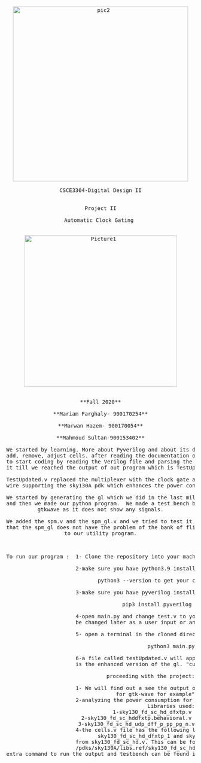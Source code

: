 <pre>
<p align="center">

<img width="468" alt="pic2" src="https://user-images.githubusercontent.com/60003290/100896572-6d310f00-34c7-11eb-960c-9ff59812e98d.png"><br />
CSCE3304-Digital Design II<br />

Project II

Automatic Clock Gating <br />

<img width="406" alt="Picture1" src="https://user-images.githubusercontent.com/60003290/100896517-5ee2f300-34c7-11eb-9fe4-9dac5985eda4.png">


**Fall 2020**

**Mariam Farghaly- 900170254**

**Marwan Hazem- 900170054**

**Mahmoud Sultan-900153402**

We started by learning. More about Pyverilog and about its data structure and how to
add, remove, adjust cells. after reading the documentation of pyverilog, We were able
to start coding by reading the Verilog file and parsing the required cells and adjusting
it till we reached the output of out program which is TestUpdated.v

TestUpdated.v replaced the multiplexer with the clock gate and adjust all the required 
wire supporting the sky130A pdk which enhances the power consumption of the circuit.

We started by generating the gl which we did in the last milestone, now we did it on multiple bits, 
and then we made our python program.  We made a test bench but it seems like there’s a problem with 
gtkwave as it does not show any signals.

We added the spm.v and the spm_gl.v and we tried to test it using our utlity program the thing is 
that the spm_gl does not have the problem of the bank of flipflops that's why it does zero changes 
to our utility program.
<div style="text-align: right"> 

To run our program :  1- Clone the repository into your machine.<br />
                      2-make sure you have python3.9 installed by running command <br />
                             python3 --version to get your current version<br />
                      3-make sure you have pyverilog installed by running this command<br />
                             pip3 install pyverilog <br />
                      4-open main.py and change test.v to your required verilog file "can 
                      be changed later as a user input or an argument"<br />
                      5- open a terminal in the cloned directory and run the script by<br />
                              python3 main.py<br />
                      6-a file called testUpdated.v will appear in your directory this 
                      is the enhanced version of the gl. "currently supporting sky130A only"<br />
proceeding with the project:

                      1- We will find out a see the output of the testbench "using alternative
                      for gtk-wave for example"
                      2-analyzing the power consumption for each of the test cells.
Libraries used:
                      1-sky130_fd_sc_hd_dfxtp.v 
                      2-sky130_fd_sc_hddfxtp.behavioral.v 
                      3-sky130_fd_sc_hd_udp_dff_p_pp_pg_n.v
                      4-the cells.v file has the following libraries:  
                             sky130_fd_sc_hd_dfxtp_1 and sky130_fd_sc_hd_dlclkp got this modules
                      from sky130_fd_sc_hd.v. This can be found inside 
                      /pdks/sky130A/libs.ref/sky130_fd_sc_hd
extra command to run the output and testbench can be found in read.txt
                             
 </div>
                    
</p>
</pre>

